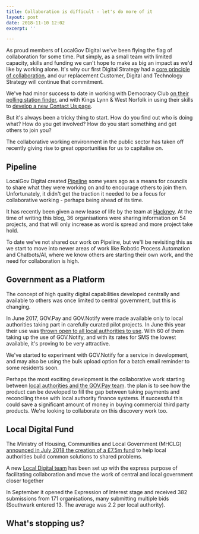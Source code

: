 ```yaml
---
title: Collaboration is difficult - let's do more of it
layout: post
date: 2018-11-10 12:02
excerpt: ''

---
```

As proud members of LocalGov Digital we've been flying the flag of collaboration for some time. Put simply, as a small team with limited capacity, skills and funding we can't hope to make as big an impact as we'd like by working alone. It's why our first Digital Strategy had a [core principle of collaboration](https://digital.oxford.gov.uk/strategy/collaboration.html), and our replacement Customer, Digital and Technology Strategy will continue that commitment.

We've had minor success to date in working with Democracy Club [on their polling station finder](https://digital.oxford.gov.uk/blog/2017/05/17/collaboration-not-reinvention), and with Kings Lynn & West Norfolk in using their skills to [develop a new Contact Us page](). 

But it's always been a tricky thing to start. How do you find out who is doing what? How do you get involved? How do you start something and get others to join you?

The collaborative working environment in the public sector has taken off recently giving rise to great opportunities for us to capitalise on. 

## Pipeline

LocalGov Digital created [Pipeline](https://pipeline.localgov.digital) some years ago as a means for councils to share what they were working on and to encourage others to join them. Unfortunately, it didn't get the traction it needed to be a focus for collaborative working - perhaps being ahead of its time.

It has recently been given a new lease of life by the team at [Hackney](https://blogs.hackney.gov.uk/hackit/pipeline). At the time of writing this blog, 36 organisations were sharing information on 54 projects, and that will only increase as word is spread and more project take hold.

To date we've not shared our work on Pipeline, but we'll be revisiting this as we start to move into newer areas of work like Robotic Process Automation and Chatbots/AI, where we know others are starting their own work, and the need for collaboration is high. 

## Government as a Platform

The concept of high quality digital capabilities developed centrally and available to others was once limited to central government, but this is changing. 

In June 2017, GOV.Pay and GOV.Notify were made available only to local authorities taking part in carefully curated pilot projects. In June this year their use was [thrown open to all local authorities to use](https://governmentasaplatform.blog.gov.uk/2018/07/05/notify-pay-local-authorities/). With 60 of them taking up the use of GOV.Notify, and with its rates for SMS the lowest available, it's proving to be very attractive. 

We've started to experiment with GOV.Notify for a service in development, and may also be using the bulk upload option for a batch email reminder to some residents soon. 

Perhaps the most exciting development is the collaborative work starting between [local authorities and the GOV.Pay team](https://localdigital.gov.uk/eoi/north-east-lincolnshire-council-nelc-4/). the plan is to see how the product can be developed to fill the gap between taking payments and reconciling these with local authority finance systems. If successful this could save a significant amount of money in buying commercial third party products. We're looking to collaborate on this discovery work too.  

## Local Digital Fund

The Ministry of Housing, Communities and Local Government (MHCLG) [announced in July 2018 the creation of a £7.5m fund](https://mhclgdigital.blog.gov.uk/2018/07/04/why-mhclg-is-backing-a-local-government-digital-revolution/) to help local authorities build common solutions to shared problems.

A new [Local Digital team](https://localdigital.gov.uk/about/) has been set up with the express purpose of facilitating collaboration and move the work of central and local government closer together

In September it opened the Expression of Interest stage and received 382 submissions from 171 organisations, many submitting multiple bids (Southwark entered 13. The average was 2.2 per local authority).

## What's stopping us?